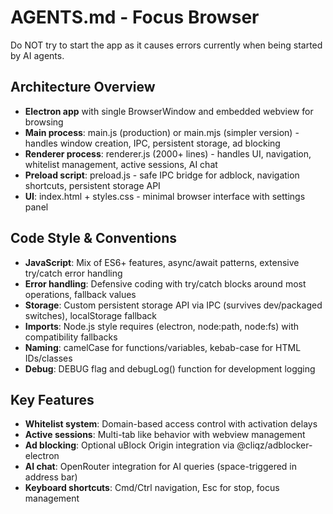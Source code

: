 # AGENTS.md - Focus Browser

Do NOT try to start the app as it causes errors currently when being started by AI agents.
<!-- ## Build/Test/Run Commands
- **Start app**: `npm start` (runs electron)
- **Install dependencies**: `npm install` (use `HOME=$(pwd)/.home npm install` on macOS/Linux to avoid global pollution)
- **No tests configured**: package.json shows "Error: no test specified" -->

## Architecture Overview
- **Electron app** with single BrowserWindow and embedded webview for browsing
- **Main process**: main.js (production) or main.mjs (simpler version) - handles window creation, IPC, persistent storage, ad blocking
- **Renderer process**: renderer.js (2000+ lines) - handles UI, navigation, whitelist management, active sessions, AI chat
- **Preload script**: preload.js - safe IPC bridge for adblock, navigation shortcuts, persistent storage API
- **UI**: index.html + styles.css - minimal browser interface with settings panel

## Code Style & Conventions
- **JavaScript**: Mix of ES6+ features, async/await patterns, extensive try/catch error handling
- **Error handling**: Defensive coding with try/catch blocks around most operations, fallback values
- **Storage**: Custom persistent storage API via IPC (survives dev/packaged switches), localStorage fallback
- **Imports**: Node.js style requires (electron, node:path, node:fs) with compatibility fallbacks
- **Naming**: camelCase for functions/variables, kebab-case for HTML IDs/classes
- **Debug**: DEBUG flag and debugLog() function for development logging

## Key Features
- **Whitelist system**: Domain-based access control with activation delays
- **Active sessions**: Multi-tab like behavior with webview management  
- **Ad blocking**: Optional uBlock Origin integration via @cliqz/adblocker-electron
- **AI chat**: OpenRouter integration for AI queries (space-triggered in address bar)
- **Keyboard shortcuts**: Cmd/Ctrl navigation, Esc for stop, focus management
